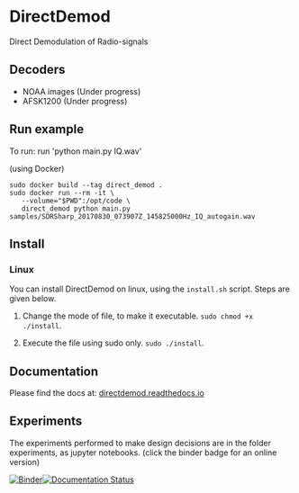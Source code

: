 # DirectDemod
Direct Demodulation of Radio-signals

## Decoders
* NOAA images (Under progress)
* AFSK1200 (Under progress)

## Run example
To run: run 'python main.py IQ.wav'

(using Docker)
```
sudo docker build --tag direct_demod .
sudo docker run --rm -it \
   --volume="$PWD":/opt/code \
   direct_demod python main.py samples/SDRSharp_20170830_073907Z_145825000Hz_IQ_autogain.wav
```

## Install

### Linux

You can install DirectDemod on linux, using the `install.sh` script. Steps are given below.

1. Change the mode of file, to make it executable. `sudo chmod +x ./install`.

2. Execute the file using sudo only. `sudo ./install`.

## Documentation
Please find the docs at: [directdemod.readthedocs.io](https://directdemod.readthedocs.io)

## Experiments
The experiments performed to make design decisions are in the folder experiments, as jupyter notebooks. (click the binder badge for an online version)

[![Binder](https://mybinder.org/badge.svg)](https://mybinder.org/v2/gh/aerospaceresearch/DirectDemod/Vinay_dev)[![Documentation Status](https://readthedocs.org/projects/directdemod/badge/?version=vinay_dev)](http://directdemod.readthedocs.io/en/vinay_dev/?badge=vinay_dev)
